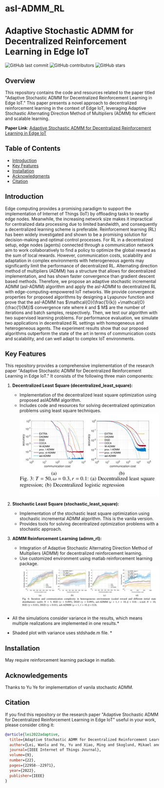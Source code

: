 # asI-ADMM_RL
# Adaptive Stochastic ADMM for Decentralized Reinforcement Learning in Edge IoT

![GitHub last commit](https://img.shields.io/github/last-commit/alalulu8668/asI-ADMM_RL)
![GitHub contributors](https://img.shields.io/github/contributors/alalulu8668/asI-ADMM_RL)
![GitHub stars](https://img.shields.io/github/stars/alalulu8668/asI-ADMM_RL?style=social)

## Overview

This repository contains the code and resources related to the paper titled "Adaptive Stochastic ADMM for Decentralized Reinforcement Learning in Edge IoT." This paper presents a novel approach to decentralized reinforcement learning in the context of Edge IoT, leveraging Adaptive Stochastic Alternating Direction Method of Multipliers (ADMM) for efficient and scalable learning.

**Paper Link**: [Adaptive Stochastic ADMM for Decentralized Reinforcement Learning in Edge IoT](https://arxiv.org/abs/2107.00481)

## Table of Contents

- [Introduction](#introduction)
- [Key Features](#key-features)
- [Installation](#installation)
- [Acknowledgments](#acknowledgments)
- [Citation](#citation)

## Introduction
Edge computing provides a promising paradigm to support the implementation of Internet of Things (IoT) by offloading tasks to nearby edge nodes. Meanwhile, the increasing network size makes it impractical for centralized data processing due to limited bandwidth, and consequently a decentralized learning scheme is preferable. Reinforcement learning (RL) has been widely investigated and shown to be a promising solution for decision-making and optimal control processes. For RL in a decentralized setup, edge nodes (agents) connected through a communication network aim to work collaboratively to find a policy to optimize the global reward as the sum of local rewards.  However, communication costs, scalability and adaptation in complex environments with heterogeneous agents may significantly limit the performance of decentralized RL. Alternating direction method of multipliers (ADMM) has a structure that allows for decentralized implementation, and has shown faster convergence than gradient descent based methods. Therefore, we propose an adaptive stochastic incremental ADMM (asI-ADMM) algorithm and apply the asI-ADMM to decentralized RL with edge-computing-empowered IoT networks. We provide convergence properties for proposed algorithms by designing a Lyapunov function and prove that the asI-ADMM has $\mathcal{O}(\frac{1}{k}) +\mathcal{O}(\frac{1}{M})$ convergence rate where $k$ and $ M$ are the number of iterations and batch samples, respectively. Then, we test our algorithm with two supervised learning problems. For performance evaluation, we simulate two applications in decentralized RL settings with homogeneous and heterogeneous agents. The experiment results show that our proposed algorithms outperform the state of the art in terms of communication costs and scalability, and can well adapt to complex IoT environments.


## Key Features

This repository provides a comprehensive implementation of the research paper "Adaptive Stochastic ADMM for Decentralized Reinforcement Learning in Edge IoT." It consists of the following three main components:

1. **Decentralized Least Square (decentralized_least_square):**
   - Implementation of the decentralized least square optimization using proposed asIADMM algorithm.
   - Includes code and resources for solving decentralized optimization problems using least square techniques.
![Decentralized optimization problems using asI-ADMM](regression_admm.png)

2. **Stochastic Least Square (stochastic_least_square):**
   - Implementation of the stochastic least square optimization using stochastic incremental ADMM algorithm. This is the vanila version.
   - Provides tools for solving decentralized optimization problems with a stochastic approach.


3. **ADMM Reinforcement Learning (admm_rl):**
   - Integration of Adaptive Stochastic Alternating Direction Method of Multipliers (ADMM) for decentralized reinforcement learning.
   - Use customized environment using matlab reinforcement learning package. 
![Decentralized RL using asI-ADMM](rl_admm.png)

* All the simulations consider variance in the results, which means multiple realizations are implemented in one results.*

* Shaded plot with variance uses stdshade.m file. *

## Installation

May require reinforcement learning package in matlab. 

## Acknowledgements
Thanks to Yu Ye for implementation of vanila stochastic ADMM. 

## Citation

If you find this repository or the research paper "Adaptive Stochastic ADMM for Decentralized Reinforcement Learning in Edge IoT" useful in your work, please consider citing it:

```bibtex
@article{lei2022adaptive,
  title={Adaptive Stochastic ADMM for Decentralized Reinforcement Learning in Edge IoT},
  author={Lei, Wanlu and Ye, Yu and Xiao, Ming and Skoglund, Mikael and Han, Zhu},
  journal={IEEE Internet of Things Journal},
  volume={9},
  number={22},
  pages={22958--22971},
  year={2022},
  publisher={IEEE}
}



